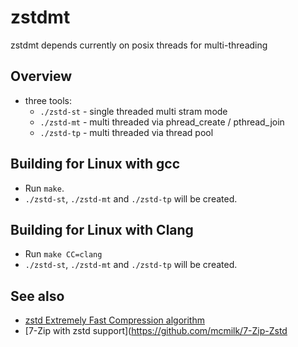 
# zstdmt

zstdmt depends currently on posix threads for multi-threading

## Overview

 - three tools:
   - `./zstd-st` - single threaded multi stram mode
   - `./zstd-mt` - multi threaded via phread_create / pthread_join
   - `./zstd-tp` - multi threaded via thread pool

## Building for Linux with gcc

 - Run `make`.
 - `./zstd-st`, `./zstd-mt` and `./zstd-tp` will be created.

## Building for Linux with Clang

 - Run `make CC=clang`
 - `./zstd-st`, `./zstd-mt` and `./zstd-tp` will be created.

## See also

 - [zstd Extremely Fast Compression algorithm](https://github.com/Cyan4973/zstd)
 - [7-Zip with zstd support](https://github.com/mcmilk/7-Zip-Zstd
